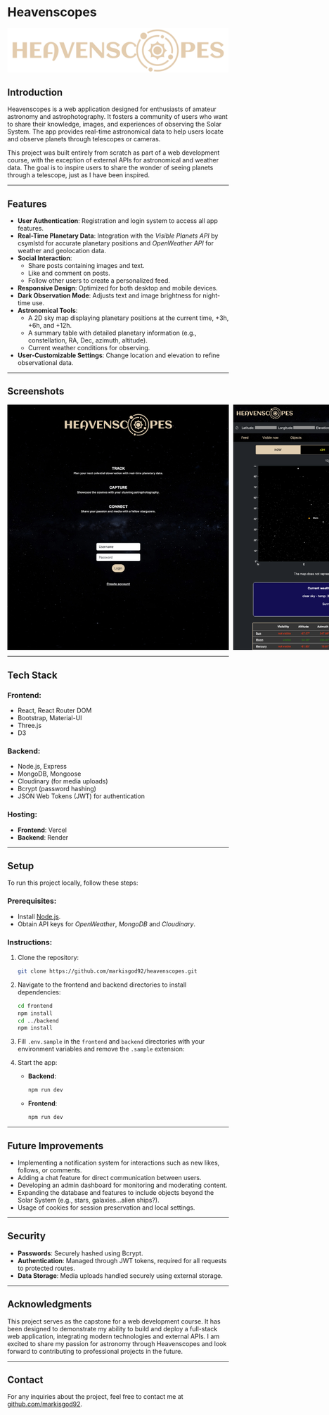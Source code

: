 # **Heavenscopes**

![Heavenscopes logo](/frontend/public/heavenscope-high-resolution-logo-transparent.png)

## **Introduction**
Heavenscopes is a web application designed for enthusiasts of amateur astronomy and astrophotography. It fosters a community of users who want to share their knowledge, images, and experiences of observing the Solar System. The app provides real-time astronomical data to help users locate and observe planets through telescopes or cameras.  

This project was built entirely from scratch as part of a web development course, with the exception of external APIs for astronomical and weather data. The goal is to inspire users to share the wonder of seeing planets through a telescope, just as I have been inspired.  

---

## **Features**
- **User Authentication**: Registration and login system to access all app features.
- **Real-Time Planetary Data**: Integration with the *Visible Planets API* by csymlstd for accurate planetary positions and *OpenWeather API* for weather and geolocation data.
- **Social Interaction**:
  - Share posts containing images and text.
  - Like and comment on posts.
  - Follow other users to create a personalized feed.
- **Responsive Design**: Optimized for both desktop and mobile devices.
- **Dark Observation Mode**: Adjusts text and image brightness for night-time use.
- **Astronomical Tools**:
  - A 2D sky map displaying planetary positions at the current time, +3h, +6h, and +12h.
  - A summary table with detailed planetary information (e.g., constellation, RA, Dec, azimuth, altitude).
  - Current weather conditions for observing.
- **User-Customizable Settings**: Change location and elevation to refine observational data.

---

## **Screenshots**
<div style='display: flex; justify-content: space-between; gap: 10px;'>
  <img src='/screenshots/Screenshot%202024-12-12%20alle%2023.42.43.png' alt='Login Page Screenshot' style='width: 100%; object-fit: cover;'/>
  <img src='/screenshots/Screenshot%202024-12-12%20alle%2023.43.19.png' alt='Sky Map Screenshot' style='width: 100%; object-fit: cover;'/>
  <img src='/screenshots/Screenshot%202024-12-12%20alle%2023.44.44.png' alt='Body Page Screenshot' style='width: 100%; object-fit: cover;'/>
</div>

---

## **Tech Stack**
### **Frontend**:
- React, React Router DOM
- Bootstrap, Material-UI
- Three.js
- D3

### **Backend**:
- Node.js, Express
- MongoDB, Mongoose
- Cloudinary (for media uploads)
- Bcrypt (password hashing)
- JSON Web Tokens (JWT) for authentication

### **Hosting**:
- **Frontend**: Vercel
- **Backend**: Render  

---

## **Setup**
To run this project locally, follow these steps:  

### **Prerequisites**:
- Install [Node.js](https://nodejs.org/).
- Obtain API keys for *OpenWeather*, *MongoDB* and *Cloudinary*.

### **Instructions**:
1. Clone the repository:  
   ```bash
   git clone https://github.com/markisgod92/heavenscopes.git
   ```
2. Navigate to the frontend and backend directories to install dependencies:  
   ```bash
   cd frontend
   npm install
   cd ../backend
   npm install
   ```
3. Fill `.env.sample` in the `frontend` and `backend` directories with your environment variables and remove the `.sample` extension:

4. Start the app:
   - **Backend**:  
     ```bash
     npm run dev
     ```
   - **Frontend**:  
     ```bash
     npm run dev
     ```

---

## **Future Improvements**
- Implementing a notification system for interactions such as new likes, follows, or comments.
- Adding a chat feature for direct communication between users.
- Developing an admin dashboard for monitoring and moderating content.
- Expanding the database and features to include objects beyond the Solar System (e.g., stars, galaxies...alien ships?).
- Usage of cookies for session preservation and local settings.

---

## **Security**
- **Passwords**: Securely hashed using Bcrypt.
- **Authentication**: Managed through JWT tokens, required for all requests to protected routes.
- **Data Storage**: Media uploads handled securely using external storage.

---

## **Acknowledgments**
This project serves as the capstone for a web development course. It has been designed to demonstrate my ability to build and deploy a full-stack web application, integrating modern technologies and external APIs. I am excited to share my passion for astronomy through Heavenscopes and look forward to contributing to professional projects in the future.

---

## **Contact**
For any inquiries about the project, feel free to contact me at [github.com/markisgod92](https://github.com/markisgod92).